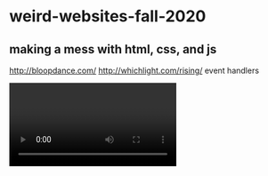 # weird-websites-fall-2020
## making a mess with html, css, and js

http://bloopdance.com/
http://whichlight.com/rising/
event handlers

<video>
  
responsiveness

viewport meta

open graph tags

browser capatability

css filters

css transforms

hover effects

reading MDN

using the inspector to watch tv for free

adblockers

control freak

browser extensions 

stealing html & css

user-editable, user-shareable tricks

drag and drop


